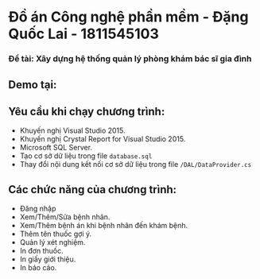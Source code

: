 # Đồ án Công nghệ phần mềm - Đặng Quốc Lai - 1811545103

### Đề tài: <b> Xây dựng hệ thống quản lý phòng khám bác sĩ gia đình </b>

## Demo tại: 

## Yêu cầu khi chạy chương trình:
- Khuyến nghị Visual Studio 2015.
- Khuyến nghị Crystal Report for Visual Studio 2015.
- Microsoft SQL Server.
- Tạo cơ sở dữ liệu trong file `database.sql`
- Thay đổi nội dung kết nối cơ sở dữ liệu trong file `/DAL/DataProvider.cs`

## Các chức năng của chương trình:
- Đăng nhập
- Xem/Thêm/Sửa bệnh nhân.
- Xem/Thêm bệnh án khi bệnh nhân đến khám bệnh.
- Thêm tên thuốc gợi ý.
- Quản lý xét nghiệm.
- In đơn thuốc.
- In giấy giới thiệu.
- In báo cáo.
